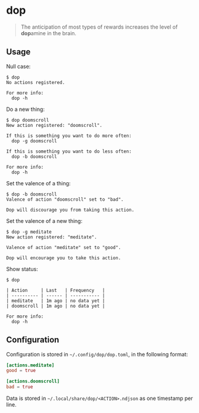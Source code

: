 # dop

>The anticipation of most types of rewards increases the level of **dop**amine in the brain.

## Usage

Null case:

```
$ dop
No actions registered.

For more info:
  dop -h
```

Do a new thing:

```
$ dop doomscroll
New action registered: "doomscroll".

If this is something you want to do more often:
  dop -g doomscroll

If this is something you want to do less often:
  dop -b doomscroll

For more info:
  dop -h
```

Set the valence of a thing:

```
$ dop -b doomscroll
Valence of action "doomscroll" set to "bad".

Dop will discourage you from taking this action.
```

Set the valence of a new thing:

```
$ dop -g meditate
New action registered: "meditate".

Valence of action "meditate" set to "good".

Dop will encourage you to take this action.
```

Show status:

```
$ dop

| Action     | Last   | Frequency   |
| ---------- | ------ | ----------- |
| meditate   | 1m ago | no data yet |
| doomscroll | 1m ago | no data yet |

For more info:
  dop -h
```

## Configuration

Configuration is stored in `~/.config/dop/dop.toml`,
in the following format:

```toml
[actions.meditate]
good = true

[actions.doomscroll]
bad = true
```

Data is stored in `~/.local/share/dop/<ACTION>.ndjson`
as one timestamp per line.
